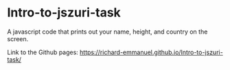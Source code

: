 # Intro-to-jszuri-task
A javascript code that prints out your name, height, and country on the screen.


Link to the Github pages: https://richard-emmanuel.github.io/Intro-to-jszuri-task/
